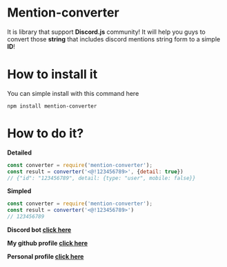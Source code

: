 # Mention-converter
It is library that support **Discord.js** community!
It will help you guys to convert those **string** that includes discord mentions string form to a simple **ID**!

# How to install it
You can simple install with this command here
```
npm install mention-converter
```

# How to do it?

**Detailed**
```js
const converter = require('mention-converter');
const result = converter('<@!123456789>', {detail: true})
// {"id": "123456789", detail: {type: "user", mobile: false}}
```

**Simpled**
```js
const converter = require('mention-converter');
const result = converter('<@!123456789>')
// 123456789
```

**Discord bot [click here](https://moddy.js.org)**

**My github profile [click here](https://github.com/CutieCat6778)**

**Personal profile [click here](https://moddy.js.org/owner)**
